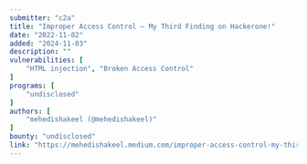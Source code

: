 ```yaml
---
submitter: "c2a"
title: "Improper Access Control — My Third Finding on Hackerone!"
date: "2022-11-02"
added: "2024-11-03"
description: ""
vulnerabilities: [
    "HTML injection", "Broken Access Control"
]
programs: [
    "undisclosed"
]
authors: [
    "mehedishakeel (@mehedishakeel)"
]
bounty: "undisclosed"
link: "https://mehedishakeel.medium.com/improper-access-control-my-third-finding-on-hackerone-1455e95b6c8c"
---
```




